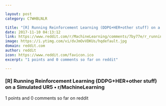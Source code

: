 ```yaml
---

layout: post
category: C7WHBLNLR

title: "[R] Running Reinforcement Learning (DDPG+HER+other stuff) on a Simulated UR5 • r/MachineLearning"
date: 2017-11-10 04:13:12
link: https://www.reddit.com/r/MachineLearning/comments/7by77e/r_running_reinforcement_learning_ddpgherother/
image: https://i.ytimg.com/vi/dvJmOvVDKUs/hqdefault.jpg
domain: reddit.com
author: reddit
icon: https://www.reddit.com/favicon.ico
excerpt: "1 points and 0 comments so far on reddit"

---
```


### [R] Running Reinforcement Learning (DDPG+HER+other stuff) on a Simulated UR5 • r/MachineLearning

1 points and 0 comments so far on reddit